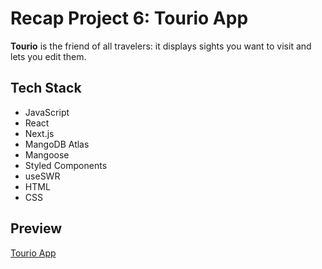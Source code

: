 # Recap Project 6: Tourio App

**Tourio** is the friend of all travelers: it displays sights you want to visit and lets you edit them.

## Tech Stack

- JavaScript
- React
- Next.js
- MangoDB Atlas
- Mangoose
- Styled Components
- useSWR
- HTML
- CSS

## Preview

[Tourio App](https://recap-project-6.vercel.app)
